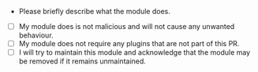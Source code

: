 <!-- PULL REQUESTS WITHOUT A FILLED OUT MESSAGE WILL BE CLOSED -->

- Please briefly describe what the module does.
  <!-- insert the description here -->

<!-- Please replace each `[ ]` with `[X]` to show your acknowledgement -->
- [ ] My module does is not malicious and will not cause any unwanted behaviour.
- [ ] My module does not require any plugins that are not part of this PR.
- [ ] I will try to maintain this module and acknowledge that the module may be removed if it remains unmaintained.
